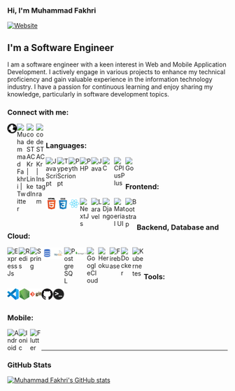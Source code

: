 ### Hi, I'm Muhammad Fakhri

[![Website](https://img.shields.io/website?label=muhammadfakhri.my.id&style=for-the-badge&url=https%3A%2F%2Fmuhammadfakhri.my.id)](https://muhammadfakhri.my.id/)

## I'm a Software Engineer

I am a software engineer with a keen interest in Web and Mobile Application Development. I actively engage in various projects to enhance my technical proficiency and gain valuable experience in the information technology industry. I have a passion for continuous learning and enjoy sharing my knowledge, particularly in software development topics.

### Connect with me:

[<img align="left" alt="muhammadfakhri.my.id" width="22px" src="https://raw.githubusercontent.com/iconic/open-iconic/master/svg/globe.svg" />][website]
[<img align="left" alt="Muhammad Fakhri | Twitter" width="22px" src="https://cdn.jsdelivr.net/npm/simple-icons@v3/icons/twitter.svg" />][twitter]
[<img align="left" alt="codeSTACKr | LinkedIn" width="22px" src="https://cdn.jsdelivr.net/npm/simple-icons@v3/icons/linkedin.svg" />][linkedin]
[<img align="left" alt="codeSTACKr | Instagram" width="22px" src="https://cdn.jsdelivr.net/npm/simple-icons@v3/icons/instagram.svg" />][instagram]

<br />

### Languages:

<img align="left" alt="JavaScript" width="26px" src="https://cdn.jsdelivr.net/gh/devicons/devicon/icons/javascript/javascript-original.svg" />
<img align="left" alt="TypeScript" width="26px" src="https://cdn.jsdelivr.net/gh/devicons/devicon/icons/typescript/typescript-original.svg" />
<img align="left" alt="Python" width="26px" src="https://cdn.jsdelivr.net/gh/devicons/devicon/icons/python/python-original.svg" />
<img align="left" alt="PHP" width="26px" src="https://cdn.jsdelivr.net/gh/devicons/devicon/icons/php/php-plain.svg" />
<img align="left" alt="Java" width="26px" src="https://cdn.jsdelivr.net/gh/devicons/devicon/icons/java/java-original.svg" />
<img align="left" alt="C" width="26px" src="https://cdn.jsdelivr.net/gh/devicons/devicon/icons/c/c-original.svg" />
<img align="left" alt="CPlusPlus" width="26px" src="https://cdn.jsdelivr.net/gh/devicons/devicon/icons/cplusplus/cplusplus-original.svg" />
<img align="left" alt="Go" width="26px" src="https://cdn.jsdelivr.net/gh/devicons/devicon/icons/go/go-original-wordmark.svg" />

<br />
<br />

### Frontend:

<img align="left" alt="HTML5" width="26px" src="https://raw.githubusercontent.com/github/explore/80688e429a7d4ef2fca1e82350fe8e3517d3494d/topics/html/html.png" />
<img align="left" alt="CSS3" width="26px" src="https://raw.githubusercontent.com/github/explore/80688e429a7d4ef2fca1e82350fe8e3517d3494d/topics/css/css.png" />
<img align="left" alt="React" width="26px" src="https://raw.githubusercontent.com/github/explore/80688e429a7d4ef2fca1e82350fe8e3517d3494d/topics/react/react.png" />
<img align="left" alt="NextJs" width="26px"align="left" alt="nextjs" width="26px" src="https://cdn.jsdelivr.net/gh/devicons/devicon/icons/nextjs/nextjs-original.svg" />
<img align="left" alt="Laravel" width="26px"align="left" alt="laravel" width="26px" src="https://cdn.jsdelivr.net/gh/devicons/devicon/icons/laravel/laravel-plain.svg" />
<img align="left" alt="Django" width="26px"align="left" alt="django" width="26px" src="https://cdn.jsdelivr.net/gh/devicons/devicon/icons/django/django-original.svg" />
<img align="left" alt="Material UI" width="26px"align="left" alt="materialui" width="26px" src="https://cdn.jsdelivr.net/gh/devicons/devicon/icons/materialui/materialui-original.svg" />
<img align="left" alt="Bootstrap" width="26px"align="left" alt="bootstrap" width="26px" src="https://cdn.jsdelivr.net/gh/devicons/devicon/icons/bootstrap/bootstrap-original.svg" />

<br />
<br />

### Backend, Database and Cloud:

<img align="left" alt="ExpressJs" width="26px" src="https://cdn.jsdelivr.net/gh/devicons/devicon/icons/express/express-original.svg" />
<img align="left" alt="Redis" width="26px" src="https://cdn.jsdelivr.net/gh/devicons/devicon/icons/redis/redis-original.svg" />
<img align="left" alt="Spring" width="26px" src="https://cdn.jsdelivr.net/gh/devicons/devicon/icons/spring/spring-original.svg" />
<img align="left" alt="SQL" width="26px" src="https://raw.githubusercontent.com/github/explore/80688e429a7d4ef2fca1e82350fe8e3517d3494d/topics/sql/sql.png" />
<img align="left" alt="MySQL" width="26px" src="https://raw.githubusercontent.com/github/explore/80688e429a7d4ef2fca1e82350fe8e3517d3494d/topics/mysql/mysql.png" />
<img align="left" alt="PostgreSQL" width="26px" src="https://cdn.jsdelivr.net/gh/devicons/devicon/icons/postgresql/postgresql-original.svg" />
<img align="left" alt="MongoDB" width="26px" src="https://raw.githubusercontent.com/github/explore/80688e429a7d4ef2fca1e82350fe8e3517d3494d/topics/mongodb/mongodb.png" />
<img align="left" alt="GoogleCloud" width="26px" src="https://cdn.jsdelivr.net/gh/devicons/devicon/icons/googlecloud/googlecloud-original.svg" />
<img align="left" alt="Heroku" width="26px" src="https://cdn.jsdelivr.net/gh/devicons/devicon/icons/heroku/heroku-plain.svg" />
<img align="left" alt="Firebase" width="26px" src="https://cdn.jsdelivr.net/gh/devicons/devicon/icons/firebase/firebase-plain.svg" />
<img align="left" alt="Docker" width="26px" src="https://cdn.jsdelivr.net/gh/devicons/devicon/icons/docker/docker-plain-wordmark.svg" />
<img align="left" alt="Kubernetes" width="26px" src="https://cdn.jsdelivr.net/gh/devicons/devicon/icons/kubernetes/kubernetes-plain.svg" />

<br />
<br />

### Tools:

<img align="left" alt="Visual Studio Code" width="26px" src="https://raw.githubusercontent.com/github/explore/80688e429a7d4ef2fca1e82350fe8e3517d3494d/topics/visual-studio-code/visual-studio-code.png" />
<img align="left" alt="Node.js" width="26px" src="https://raw.githubusercontent.com/github/explore/80688e429a7d4ef2fca1e82350fe8e3517d3494d/topics/nodejs/nodejs.png" />
<img align="left" alt="Git" width="26px" src="https://raw.githubusercontent.com/github/explore/80688e429a7d4ef2fca1e82350fe8e3517d3494d/topics/git/git.png" />
<img align="left" alt="GitHub" width="26px" src="https://raw.githubusercontent.com/github/explore/78df643247d429f6cc873026c0622819ad797942/topics/github/github.png" />
<img align="left" alt="Terminal" width="26px" src="https://raw.githubusercontent.com/github/explore/80688e429a7d4ef2fca1e82350fe8e3517d3494d/topics/terminal/terminal.png" />

<br />
<br />

### Mobile:

<img align="left" alt="Android" width="26px" src="https://cdn.jsdelivr.net/gh/devicons/devicon/icons/android/android-original.svg" />
<img align="left" alt="Ionic" width="26px" src="https://cdn.jsdelivr.net/gh/devicons/devicon/icons/ionic/ionic-original.svg" />
<img align="left" alt="Flutter" width="26px" src="https://cdn.jsdelivr.net/gh/devicons/devicon/icons/flutter/flutter-original.svg" />

<br />
<br />

---

### GitHub Stats

[![Muhammad Fakhri's GitHub stats](https://github-readme-stats.vercel.app/api?username=muhammad-fakhri)](https://github.com/muhammad-fakhri)

[website]: https://muhammadfakhri.my.id
[twitter]: https://twitter.com/muhammd_fakhri
[instagram]: https://www.instagram.com/muhammd_fakhri
[linkedin]: https://www.linkedin.com/in/muhammad-fakhri
